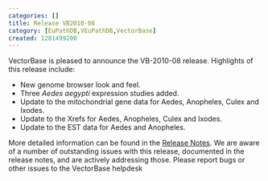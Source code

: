 ```yaml
---
categories: []
title: Release VB2010-08
category: [EuPathDB,VEuPathDB,VectorBase]
created: 1281499200
---
```

VectorBase is pleased to announce the VB-2010-08 release. Highlights of this release include:
<ul>
<li>New genome browser look and feel.</li>
<li>Three <i>Aedes aegypti</i> expression studies added.</li>
<li>Update to the mitochondrial gene data for Aedes, Anopheles, Culex and Ixodes.</li>
<li>Update to the Xrefs for Aedes, Anopheles, Culex and Ixodes.</li>
<li>Update to the EST data for Aedes and Anopheles.</li>
</ul>
More detailed information can be found in the <A href="/release/release-vb2010-08">Release Notes</A>.
We are aware of a number of outstanding issues with this release, documented in the release notes, and are actively addressing those. Please report bugs or other issues to the VectorBase helpdesk
